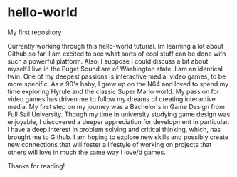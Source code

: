 # hello-world
My first repository

Currently working through this hello-world tuturial. Im learning a lot about Github so far. I am 
excited to see what sorts of cool stuff can be done with such a powerful platform. Also, I suppose 
I could discuss a bit about myself.I live in the Puget Sound are of Washington state. I am an identical twin. 
One of my deepest passions is interactive media, video games, to be more specific. As a 90's baby,
I grew up on the N64 and loved to spend my time exploring Hyrule and the classic Super Mario world. My passion for 
video games has driven me to follow my dreams of creating interactive media. My first step on my journey was a Bachelor's in 
Game Design from Full Sail University. Though my time in university studying game design was enjoyable, I discovered a deeper appreciation 
for development in particular. I have a deep interest in problem solving and critical thinking, which, has brought
me to Github. I am hoping to explore new skills and possibly create new connections that will foster a 
lifestyle of working on projects that others will love in much the same way I love/d games.

Thanks for reading!
